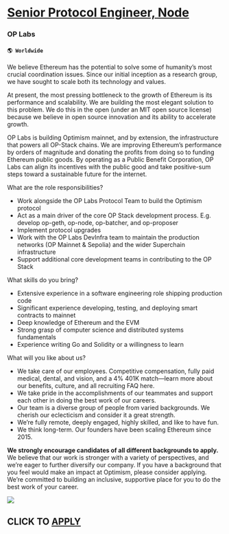 # [Senior Protocol Engineer, Node](https://www.remotewlb.com/apply/senior-protocol-engineer-node)  
### OP Labs  
#### `🌎 Worldwide`  

We believe Ethereum has the potential to solve some of humanity’s most crucial coordination issues. Since our initial inception as a research group, we have sought to scale both its technology and values.

At present, the most pressing bottleneck to the growth of Ethereum is its performance and scalability. We are building the most elegant solution to this problem. We do this in the open (under an MIT open source license) because we believe in open source innovation and its ability to accelerate growth.

OP Labs is building Optimism mainnet, and by extension, the infrastructure that powers all OP-Stack chains. We are improving Ethereum’s performance by orders of magnitude and donating the profits from doing so to funding Ethereum public goods. By operating as a Public Benefit Corporation, OP Labs can align its incentives with the public good and take positive-sum steps toward a sustainable future for the internet.

What are the role responsibilities?

  * Work alongside the OP Labs Protocol Team to build the Optimism protocol
  * Act as a main driver of the core OP Stack development process. E.g. develop op-geth, op-node, op-batcher, and op-proposer
  * Implement protocol upgrades
  * Work with the OP Labs DevInfra team to maintain the production networks (OP Mainnet & Sepolia) and the wider Superchain infrastructure
  * Support additional core development teams in contributing to the OP Stack

What skills do you bring?

  * Extensive experience in a software engineering role shipping production code
  * Significant experience developing, testing, and deploying smart contracts to mainnet
  * Deep knowledge of Ethereum and the EVM
  * Strong grasp of computer science and distributed systems fundamentals
  * Experience writing Go and Solidity or a willingness to learn

What will you like about us?

  * We take care of our employees. Competitive compensation, fully paid medical, dental, and vision, and a 4% 401K match—learn more about our benefits, culture, and all recruiting FAQ here.
  * We take pride in the accomplishments of our teammates and support each other in doing the best work of our careers.
  * Our team is a diverse group of people from varied backgrounds. We cherish our eclecticism and consider it a great strength.
  * We’re fully remote, deeply engaged, highly skilled, and like to have fun.
  * We think long-term. Our founders have been scaling Ethereum since 2015.

**We strongly encourage candidates of all different backgrounds to apply.** We believe that our work is stronger with a variety of perspectives, and we’re eager to further diversify our company. If you have a background that you feel would make an impact at Optimism, please consider applying. We’re committed to building an inclusive, supportive place for you to do the best work of your career.

![](https://remotive.com/job/track/1899594/blank.gif?source=public_api)  
## CLICK TO [APPLY](https://www.remotewlb.com/apply/senior-protocol-engineer-node)

